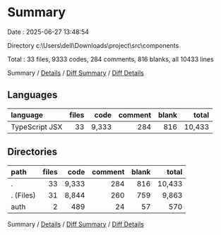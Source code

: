# Summary

Date : 2025-06-27 13:48:54

Directory c:\\Users\\dell\\Downloads\\project\\src\\components

Total : 33 files,  9333 codes, 284 comments, 816 blanks, all 10433 lines

Summary / [Details](details.md) / [Diff Summary](diff.md) / [Diff Details](diff-details.md)

## Languages
| language | files | code | comment | blank | total |
| :--- | ---: | ---: | ---: | ---: | ---: |
| TypeScript JSX | 33 | 9,333 | 284 | 816 | 10,433 |

## Directories
| path | files | code | comment | blank | total |
| :--- | ---: | ---: | ---: | ---: | ---: |
| . | 33 | 9,333 | 284 | 816 | 10,433 |
| . (Files) | 31 | 8,844 | 260 | 759 | 9,863 |
| auth | 2 | 489 | 24 | 57 | 570 |

Summary / [Details](details.md) / [Diff Summary](diff.md) / [Diff Details](diff-details.md)